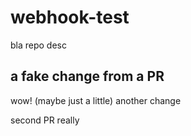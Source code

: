 # webhook-test
bla repo desc

## a fake change from a PR
wow! (maybe just a little)
 another change

second PR really
